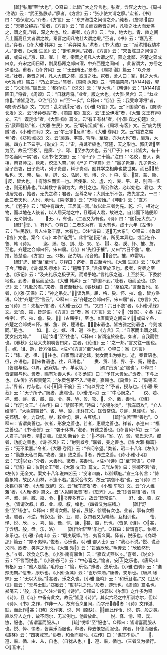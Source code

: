 <!-- { "loadSidebar": true } -->
　　[疏]“弘廓”至“大也”。○释曰：此皆广大之异言也。弘者，含容之大也。《周书·洛诰》云：“武王弘朕恭。”廓者，《方言》云：“张小使大谓之廓。”宏者，《书》曰：“若保宏父。”介者，《方言》云：“东齐海岱之间谓之介。”纯者，《鲁颂·宫》云：“天锡公纯嘏。”夏者，《方言》云：“自关而西秦晋之间，凡物之壮大而爱伟之，谓之夏。”者，深之大也。坟、嘏者，《方言》云：“坟，地大也。青、幽之间凡土而高且大者谓之坟。秦晋之间凡物壮大谓之嘏。”丕者，《书》云：“嘉乃丕绩。”弈者，《诗·大雅·韩弈》云：“弈弈梁山。”洪者，《书·大诰》云：“延洪惟我幼冲人。”诞者，《大雅·生民》云：“诞弥厥月。”戎者，《方言》云：“宋鲁陈卫之间谓之嘏，或曰戎。”京、硕、濯、︳者，秦晋之间凡人大谓之奘，燕之北鄙、齐楚之郊或曰京，齐宋之间日硕，荆吴杨瓯之郊曰濯，中齐西楚之间曰︳，此皆谓大，方俗之殊语也。甫者，《诗·齐风》云：“无田甫田。”景者，《周颂·潜》篇云：“以介景福。”壮者，秦晋之间，凡人大谓之奘，或谓之壮。冢者，舍人曰：冢，封之大也。《大雅·绵》篇云：“乃立冢土。”简者，《周颂·执竞》云：“降福简简。”[A144]者，郭云：“义未闻。”顾氏云：“都角切。”《说文》云：“草大也。”《韩诗》云：“[A144]彼圃田。”将者，《周颂》云：“日就月将。”业者，版之大也。《大雅·灵台》云：“ね业维。”馀皆见注。○注“《诗》曰”至“一实”。○释曰：“《诗》云：我受命溥将”者，《商颂·烈祖》文。“又曰：乱如此无”者，《小雅·巧言》文。云“下国骏”者，《商颂·长发》文。云“汤孙奏嘏”者，《商颂·那》篇文。云“王公伊濯”者，《大雅·文王有声》文。云“︳谟定命”者，《大雅·抑》篇文。云“有壬有林”者，《小雅·宾之初筵》文。云“厥声载路”者，《大雅·生民》文。云“既有淫威”者，《周颂·有客》文。云“废为残贼”者，《小雅·四月》文。云“尔土宇反章”者，《大雅·卷阿》文。云“缁衣之席兮”者，《郑风·缁衣》文。云“廓落、宇宙、穹隆、至极，亦为大也”者，廓落，大貌。四方上下曰宇。《说文》云：“宙，舟舆所极也。”穹隆，天之形也。郭氏读至为至，故云“至极”。是廓、宇、穹、至亦为大也。云“《尸子》曰：此皆大，有十馀名而同一实”者，《汉书·艺文志》云：“《尸子》二十篇。”注曰：“名佼，鲁人，秦相，商君师之。鞅死，佼逃入蜀。”案《尸子·广泽篇》云：“墨子贵兼，孔子贵公，皇子贵衷，田子贵均，列子贵虚，料子贵别，囿其学之相非也数世矣，而已於私也。天、帝、后、皇、辟、公、弘廓、闳、博、介、忄屯、夏、莫、蒙、赎、反，皆大也，十有馀名而实一也。若使兼、公、虚、均、衷、平、易、别囿一实也，则无相非也。”以其数字皆训为大，故引之也。周公作诂，必以始也、君也、大也居先者，始者，无先之称；君者，至尊之号；大则无所不包。故先言之。一曰：此三者天也，人也，地也。《易·乾卦》云：“万物资始。”《坤卦》云：“直方大。”《老子》云：“域中有四大，王居其一焉。”故以此三者为先。乾、坤，相对之物，而以地在人後者，以人居天地之中，且尊尚人君，故进之。自此而下随便即言，无义例也。
　　无、，有也。（二者又为有也。《诗》曰：“遂无大东。”）
　　[疏]“无、，有也”。○释曰：二者又为有，言大有也。成十六年《左传》云：“生民敦。言人生聚丰厚，大有也。○注“诗曰：遂无大东”。○释曰：《鲁颂·宫》文也。案今《诗》本作“遂荒”。此言“遂无”者，所见本异也。或当在齐、鲁、韩《诗》。
　　迄、臻、极、到、赴、来、吊、、格、戾、怀、摧、詹，至也。齐楚之会郊曰怀，宋曰届。《诗》曰“先祖于摧”。又曰“六日不詹”。詹、摧，皆楚语，《方言》云。○极，纪力切。吊音的。音宗。摧，昨雷切。
　　[疏]“迄、臻”至“至也”。○释曰：迄者，自古至今也。《大雅·生民》云：“以迄于今。”臻者，《诗·邶风·泉水》云：“遄臻于卫。”言疾至於卫也。极者，穷尽之至也。《乐记》云：“及夫礼乐之极乎天，而蟠乎地。”言礼乐之道，上至於天，下委於地也。到者，自远而至也。《大雅·韩弈》云：“靡国不到。”赴者，趋而至也。《杂记》云：“凡赴於君。”来者，自彼至我也。《春秋经》曰：“祭伯来。”言至鲁也。吊者，《小雅·天保》云：“神之吊矣。”读为届。届、格、戾、怀、摧、詹，皆方俗语。○注“齐楚”至“言云”。○释曰：云“齐楚之会郊曰怀，宋曰届”者，《方言》文。云“《诗》曰：先祖于摧”者，《大雅·云汉》书。“又曰：六日不詹”者，《小雅·采绿》文。云“詹、摧，皆楚语，《方言》云”者，案《方言》云：“彳（音驾）、彳各（古格字）、怀、摧、詹、戾、（古届字），至也。唐冀兖之间曰彳，或曰彳各，齐楚之会郊或曰怀。摧、詹、戾，楚语也。，宋语也。皆古雅之别语也，今则或同。”是也。
　　如、、之、嫁、徂、逝，往也。《方言》云：“自家而出谓之嫁，犹女出为嫁。”
　　[疏]“如”至“往也”。○释曰：皆谓造於彼也。如者，自我而往也。《春秋》公及大夫朝聘皆曰如。之者，《论语》云：“之一邦。”言又往一国也。、嫁、徂、逝，皆方俗语。<注>“《方言》”至“为嫁”。○释曰：案《方言》云：“嫁、逝、徂、，往也。自家而出谓之嫁，犹女而出为嫁也。逝，秦晋语也。徂，齐语也。，宋鲁语也。往，凡语也。”
　　赉、贡、锡、畀、予、贶，赐也。（皆赐与也。○畀，必寐切。予，羊汝切。）
　　[疏]“赉贡”至“赐也”。○释曰：皆谓赐与也。赉者，赐有功善人也。《书·汤誓》曰：“予其大赉汝。”贡者，下与上也。《左传》齐桓责楚云：“尔贡包茅不入。”锡者，嘉赐也。《禹贡》云：“禹锡玄圭。”畀者，付与也。《诗·风·干旄》云：“何以畀之？”予者，授与也。《小雅·采菽》云：“天子所予。”贶者，惠赐也。《小雅·彤弓》云：“中心贶之。”
　　仪、若、祥、淑、鲜、省、臧、嘉、令、类、、彀、攻、、介、徽，善也。（《诗》曰：“仪刑文王。”《左传》曰：“禁御不若。”诗曰：“永锡尔类”，“我车既攻”，“介人维藩”，“大姒嗣徽音”。省、、彀，未详其义。馀皆常语。○鲜，息浅切。省，先郢切。令，力政切。，敕金切。彀，古豆切。）
　　[疏]“仪若”至“善也”。○释曰：皆谓美善也。仪者，形象之善也。若者，惠顺之善也。祥者，李巡曰：“福之善也。”《书·泰誓》云：“袭于休祥。”淑者，有德之善也。《诗·曹风·鸠》云：“淑人君子。”鲜者，清之善。《邶风·新台》云：“不鲜。”省、、彀，郭氏未详。臧者，功能之善也。《诗·齐风》云：“射则臧兮。”嘉者，美之善也。《诗·大雅·抑篇》云：“无不柔嘉。”令者，《大雅·卷阿》云：“令问令望。”类者，昭二十八年《左传》云：“勤施无私曰类。”攻者，坚纟致之善。者，养生之善。《诗·小雅·小明》云：“式以女。”介者，大善也。徽者，美善也。<注>“《诗》曰”至“常语”。○释曰：“《诗》曰：仪刑文王”者，《大雅·文王》篇文。云“《左传》曰：禁御不若”者，《左传》无全文。案文十八年说四凶云：“投诸四裔，以御螭魅。”宣三年传言：“铸鼎象物，故民入山林，不逢不若。”盖采合传文，故云“禁御不若”也。云“《诗》曰：永锡尔类”者，《大雅·既醉》文。云“我车既攻”者，《小雅·车攻》文。云“介人维藩”者，《大雅·板》篇文。云“大姒嗣徽音”者，《思齐》文。云“馀皆常语”者，谓祥、淑、鲜、臧、嘉、令、，书传多有之，故云“皆常语”。
　　舒、业、顺，叙也。（皆谓次叙。）叙、业、顺、叙，绪也。（四者又为端绪。）
　　[疏]“舒业”至“绪也”。○释曰：叙谓次叙。舒者，展舒，徐缓有次也。业者，事有次叙也。顺者，不逆，有叙也。舒、业、顺、叙四者又为端绪，互相训也。
　　怡、怿、悦、欣、ぅ、喜、愉、豫、恺、康、甚、般，乐也。（皆见《诗》。○甚，丁含切。般，盘。乐，洛）
　　[疏]“怡怿”至“乐也”。○释曰：皆谓喜乐。怡者，和乐也。《小雅·节南山》云：“既夷既怿。”怡、夷音义同。怿者，悦乐也。《商颂·那》篇云：“亦不夷怿。”悦者，心乐也。《小雅·都人士》云：“我心不说。”悦、说音义同。欣者，笑喜之乐也。《大雅·凫》云：“旨酒欣欣。”毛传云：“欣欣然乐也。”ぅ者，饮食之乐也。《小雅·南有嘉鱼》云：“嘉宾式燕以ぅ。”喜者，《说文》云：“不言而悦也。”《小雅·彤弓》云：“中心喜之。”愉者，安之乐也。《唐风·山有枢》云：“他人是愉。”毛传云：“愉，乐也。”豫者，逸乐也。《小雅·白驹》云：“逸豫无期。”恺者，康乐也。《小雅·鱼藻》云：“岂乐饮酒。”康者，安乐也。《唐风·蟋蟀》云：“无以大康。”甚者，乐之久也。《小雅·鹿鸣》云：“和乐且湛。”又《卫风·氓》篇云：“无与士耽。”郑笺云：“耽非礼之乐。”般者，游乐也，《周颂》篇名也。郑笺云：“般，乐也。”<注>“皆见《诗》”。○释曰：按郭以《尔雅》之作多为释《诗》，且《诗》中备有此文，故云“皆见《诗》”。其实六经之中所训亦尔，但以《诗》、《书》之作，作非一人，故有音义虽同，而字形春者：《诗》文作湛、耽，而此作甚；《诗》文作夷、说、岂（原缺）、，而此作怡、悦、恺、般之类。直以异人之作，故不同尔，无义例也。他皆放此。
　　悦、怿、愉、释、宾、协，服也。（皆谓喜而服从。）
　　[疏]“悦怿”至“服也”。○释曰：皆谓喜而服从也。悦、怿、愉者，皆喜乐而服也。释者，释去恨怨而服也。宾者，怀德而服也。《旅獒》云：“四夷咸宾。”协者，和合而服也。《左传》曰：“谋其不协。”
　　、遵、率、循、由、从，自也。（自犹从也。）、遵、率，循也。（三者又为循行。○音聿。）
